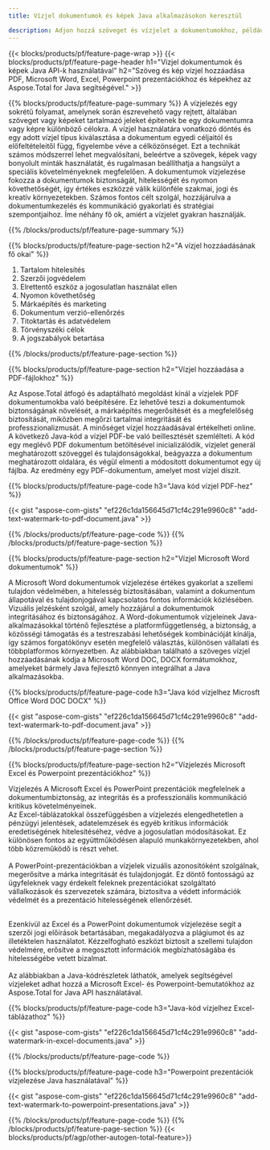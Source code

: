 ```yaml
---
title: Vízjel dokumentumok és képek Java alkalmazásokon keresztül

description: Adjon hozzá szöveget és vízjelet a dokumentumokhoz, például a Microsoft Word, Excel, PowerPoint, PDF és Képek dokumentumokhoz a Java alkalmazáson keresztül. Ingyenes szöveg vagy kép vízjel hozzáadása online az alkalmazáson keresztül.
---
```


{{< blocks/products/pf/feature-page-wrap >}}
{{< blocks/products/pf/feature-page-header h1="Vízjel dokumentumok és képek Java API-k használatával" h2="Szöveg és kép vízjel hozzáadása PDF, Microsoft Word, Excel, Powerpoint prezentációkhoz és képekhez az Aspose.Total for Java segítségével." >}}

{{% blocks/products/pf/feature-page-summary %}}
A vízjelezés egy sokrétű folyamat, amelynek során észrevehető vagy rejtett, általában szöveget vagy képeket tartalmazó jeleket építenek be egy dokumentumra vagy képre különböző célokra. A vízjel használatára vonatkozó döntés és egy adott vízjel típus kiválasztása a dokumentum egyedi céljaitól és előfeltételeitől függ, figyelembe véve a célközönséget. Ezt a technikát számos módszerrel lehet megvalósítani, beleértve a szövegek, képek vagy bonyolult minták használatát, és rugalmasan beállíthatja a hangsúlyt a speciális követelményeknek megfelelően. A dokumentumok vízjelezése fokozza a dokumentumok biztonságát, hitelességét és nyomon követhetőségét, így értékes eszközzé válik különféle szakmai, jogi és kreatív környezetekben. Számos fontos célt szolgál, hozzájárulva a dokumentumkezelés és kommunikáció gyakorlati és stratégiai szempontjaihoz. Íme néhány fő ok, amiért a vízjelet gyakran használják.

{{% /blocks/products/pf/feature-page-summary  %}}

{{% blocks/products/pf/feature-page-section  h2="A vízjel hozzáadásának fő okai" %}}

1. Tartalom hitelesítés
1. Szerzői jogvédelem
1. Elrettentő eszköz a jogosulatlan használat ellen
1. Nyomon követhetőség
1. Márkaépítés és marketing
1. Dokumentum verzió-ellenőrzés
1. Titoktartás és adatvédelem
1. Törvényszéki célok
1. A jogszabályok betartása

{{% /blocks/products/pf/feature-page-section %}}

{{% blocks/products/pf/feature-page-section  h2="Vízjel hozzáadása a PDF-fájlokhoz" %}}

Az Aspose.Total átfogó és adaptálható megoldást kínál a vízjelek PDF dokumentumokba való beépítésére. Ez lehetővé teszi a dokumentumok biztonságának növelését, a márkaépítés megerősítését és a megfelelőség biztosítását, miközben megőrzi tartalmai integritását és professzionalizmusát. A minőséget vízjel hozzáadásával értékelheti online. A következő Java-kód a vízjel PDF-be való beillesztését szemlélteti. A kód egy meglévő PDF dokumentum betöltésével inicializálódik, vízjelet generál meghatározott szöveggel és tulajdonságokkal, beágyazza a dokumentum meghatározott oldalára, és végül elmenti a módosított dokumentumot egy új fájlba. Az eredmény egy PDF-dokumentum, amelyet most vízjel díszít.

{{% blocks/products/pf/feature-page-code h3="Java kód vízjel PDF-hez" %}}

{{< gist "aspose-com-gists" "ef226c1da156645d71cf4c291e9960c8" "add-text-watermark-to-pdf-document.java" >}}

{{% /blocks/products/pf/feature-page-code  %}}
{{% /blocks/products/pf/feature-page-section %}}

{{% blocks/products/pf/feature-page-section  h2="Vízjel Microsoft Word dokumentumok" %}}

A Microsoft Word dokumentumok vízjelezése értékes gyakorlat a szellemi tulajdon védelmében, a hitelesség biztosításában, valamint a dokumentum állapotával és tulajdonjogával kapcsolatos fontos információk közlésében. Vizuális jelzésként szolgál, amely hozzájárul a dokumentumok integritásához és biztonságához. A Word-dokumentumok vízjeleinek Java-alkalmazásokkal történő fejlesztése a platformfüggetlenség, a biztonság, a közösségi támogatás és a testreszabási lehetőségek kombinációját kínálja, így számos forgatókönyv esetén megfelelő választás, különösen vállalati és többplatformos környezetben. Az alábbiakban található a szöveges vízjel hozzáadásának kódja a Microsoft Word DOC, DOCX formátumokhoz, amelyeket bármely Java fejlesztő könnyen integrálhat a Java alkalmazásokba.

{{% blocks/products/pf/feature-page-code h3="Java kód vízjelhez Microsft Office Word DOC DOCX" %}}

{{< gist "aspose-com-gists" "ef226c1da156645d71cf4c291e9960c8" "add-text-watermark-to-pdf-document.java" >}}

{{% /blocks/products/pf/feature-page-code  %}}
{{% /blocks/products/pf/feature-page-section %}}


{{% blocks/products/pf/feature-page-section  h2="Vízjelezés Microsoft Excel és Powerpoint prezentációkhoz" %}}

Vízjelezés A Microsoft Excel és PowerPoint prezentációk megfelelnek a dokumentumbiztonság, az integritás és a professzionális kommunikáció kritikus követelményeinek. <br />
Az Excel-táblázatokkal összefüggésben a vízjelezés elengedhetetlen a pénzügyi jelentések, adatelemzések és egyéb kritikus információk eredetiségének hitelesítéséhez, védve a jogosulatlan módosításokat. Ez különösen fontos az együttműködésen alapuló munkakörnyezetekben, ahol több közreműködő is részt vehet. 
<br /><br />
A PowerPoint-prezentációkban a vízjelek vizuális azonosítóként szolgálnak, megerősítve a márka integritását és tulajdonjogát. Ez döntő fontosságú az ügyfeleknek vagy érdekelt feleknek prezentációkat szolgáltató vállalkozások és szervezetek számára, biztosítva a védett információk védelmét és a prezentáció hitelességének ellenőrzését. <br /><br />

Ezenkívül az Excel és a PowerPoint dokumentumok vízjelezése segít a szerzői jogi előírások betartásában, megakadályozva a plágiumot és az illetéktelen használatot. Kézzelfogható eszközt biztosít a szellemi tulajdon védelmére, erősítve a megosztott információk megbízhatóságába és hitelességébe vetett bizalmat.<br /><br />
Az alábbiakban a Java-kódrészletek láthatók, amelyek segítségével vízjeleket adhat hozzá a Microsoft Excel- és Powerpoint-bemutatókhoz az Aspose.Total for Java API használatával.

{{% blocks/products/pf/feature-page-code h3="Java-kód vízjelhez Excel-táblázathoz" %}}

{{< gist "aspose-com-gists" "ef226c1da156645d71cf4c291e9960c8" "add-watermark-in-excel-documents.java" >}}

{{% /blocks/products/pf/feature-page-code  %}}

{{% blocks/products/pf/feature-page-code h3="Powerpoint prezentációk vízjelezése Java használatával" %}}

{{< gist "aspose-com-gists" "ef226c1da156645d71cf4c291e9960c8" "add-text-watermark-to-powerpoint-presentations.java" >}}

{{% /blocks/products/pf/feature-page-code  %}}
{{% /blocks/products/pf/feature-page-section %}}
{{< blocks/products/pf/agp/other-autogen-total-feature>}}